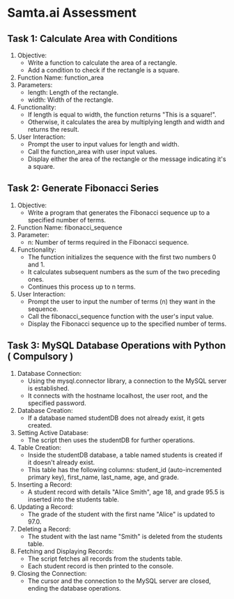 # Samta.ai Assessment

## Task 1: Calculate Area with Conditions
1.  Objective:
    * Write a function to calculate the area of a rectangle.
    * Add a condition to check if the rectangle is a square.
2. Function Name: function_area
3. Parameters:
    * length: Length of the rectangle.
    * width: Width of the rectangle.
4. Functionality:
    * If length is equal to width, the function returns "This is a square!".
    * Otherwise, it calculates the area by multiplying length and width and returns the result.
5. User Interaction:
    * Prompt the user to input values for length and width.
    * Call the function_area with user input values.
    * Display either the area of the rectangle or the message indicating it's a square.

## Task 2: Generate Fibonacci Series
1. Objective:
    * Write a program that generates the Fibonacci sequence up to a specified number of terms.
2. Function Name: fibonacci_sequence
3. Parameter:
    * n: Number of terms required in the Fibonacci sequence.
4. Functionality:
    * The function initializes the sequence with the first two numbers 0 and 1.
    * It calculates subsequent numbers as the sum of the two preceding ones.
    * Continues this process up to n terms.
5. User Interaction:
    * Prompt the user to input the number of terms (n) they want in the sequence.
    * Call the fibonacci_sequence function with the user's input value.
    * Display the Fibonacci sequence up to the specified number of terms.

## Task 3: MySQL Database Operations with Python ( Compulsory )
1. Database Connection:
    * Using the mysql.connector library, a connection to the MySQL server is established.
    * It connects with the hostname localhost, the user root, and the specified password.
2. Database Creation:
    * If a database named studentDB does not already exist, it gets created.
3. Setting Active Database:
    * The script then uses the studentDB for further operations.
4. Table Creation:
    * Inside the studentDB database, a table named students is created if it doesn't already exist.
    * This table has the following columns: student_id (auto-incremented primary key), first_name, last_name, age, and grade.
5. Inserting a Record:
    * A student record with details "Alice Smith", age 18, and grade 95.5 is inserted into the students table.
6. Updating a Record:
    * The grade of the student with the first name "Alice" is updated to 97.0.
7. Deleting a Record:
    * The student with the last name "Smith" is deleted from the students table.
8. Fetching and Displaying Records:
    * The script fetches all records from the students table.
    * Each student record is then printed to the console.
9. Closing the Connection:
    * The cursor and the connection to the MySQL server are closed, ending the database operations.
